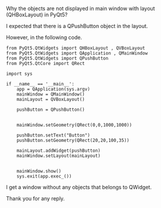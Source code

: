 Why the objects are not displayed in main window with layout (QHBoxLayout) in PyQt5?

I expected that there is a QPushButton object in the layout. 

However, in the following code. 

    from PyQt5.QtWidgets import QHBoxLayout , QVBoxLayout
    from PyQt5.QtWidgets import QApplication , QMainWindow
    from PyQt5.QtWidgets import QPushButton
    from PyQt5.QtCore import QRect
    
    import sys
    
    if __name__ == '__main__':
        app = QApplication(sys.argv)
        mainWindow = QMainWindow()
        mainLayout = QVBoxLayout()
        
        pushButton = QPushButton()
        
        
        mainWindow.setGeometry(QRect(0,0,1000,1000))
        
        pushButton.setText("Button")
        pushButton.setGeometry(QRect(20,20,100,35))
        
        mainLayout.addWidget(pushButton)
        mainWindow.setLayout(mainLayout)
        
        
        mainWindow.show()
        sys.exit(app.exec_())

I get a window without any objects that belongs to QWidget. 

Thank you for any reply.
